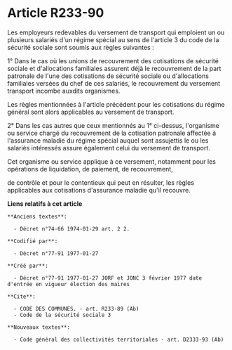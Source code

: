 # Article R233-90

Les employeurs redevables du versement de transport qui emploient un ou plusieurs salariés d'un régime spécial au sens de
l'article 3 du code de la sécurité sociale sont soumis aux règles suivantes :

1° Dans le cas où les unions de recouvrement des cotisations de sécurité sociale et d'allocations familiales assurent déjà le
recouvrement de la part patronale de l'une des cotisations de sécurité sociale ou d'allocations familiales versées du chef de
ces salariés, le recouvrement du versement transport incombe auxdits organismes. 

Les règles mentionnées à l'article précédent pour les cotisations du régime général sont alors applicables au versement de
transport. 

2° Dans les cas autres que ceux mentionnés au 1° ci-dessus, l'organisme ou service chargé du recouvrement de la cotisation
patronale affectée à l'assurance maladie du régime spécial auquel sont assujettis le ou les salariés intéressés assure
également celui du versement de transport. 

Cet organisme ou service applique à ce versement, notamment pour les opérations de liquidation, de paiement, de recouvrement,

de contrôle et pour le contentieux qui peut en résulter, les règles applicables aux cotisations d'assurance maladie qu'il
recouvre.

**Liens relatifs à cet article**

	**Anciens textes**:

	  - Décret n°74-66 1974-01-29 art. 2 2.

	**Codifié par**:

	  - Décret n°77-91 1977-01-27

	**Créé par**:

	  - Décret n°77-91 1977-01-27 JORF et JONC 3 février 1977 date d'entrée en vigueur élection des maires

	**Cite**:

	  - CODE DES COMMUNES. - art. R233-89 (Ab)
	  - Code de la sécurité sociale 3

	**Nouveaux textes**:

	  - Code général des collectivités territoriales - art. D2333-93 (Ab)
